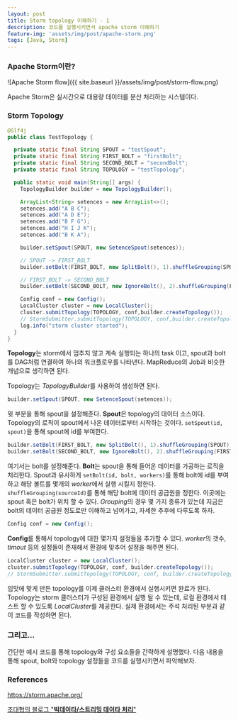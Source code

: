 ```yaml
---
layout: post
title: Storm topology 이해하기 - 1
description: 코드를 실행시키면서 apache storm 이해하기
feature-img: 'assets/img/post/apache-storm.png'
tags: [Java, Storm]
---
```


### Apache Storm이란?

![Apache Storm flow]({{ site.baseurl }}/assets/img/post/storm-flow.png)

Apache Storm은 실시간으로 대용량 데이터를 분산 처리하는 시스템이다.

### Storm Topology

```java
@Slf4j
public class TestTopology {

  private static final String SPOUT = "testSpout";
  private static final String FIRST_BOLT = "firstBolt";
  private static final String SECOND_BOLT = "secondBolt";
  private static final String TOPOLOGY = "testTopology";

  public static void main(String[] args) {
    TopologyBuilder builder = new TopologyBuilder();

    ArrayList<String> setences = new ArrayList<>();
    setences.add("A B C");
    setences.add("A D E");
    setences.add("B F G");
    setences.add("H I J K");
    setences.add("B K A");

    builder.setSpout(SPOUT, new SetenceSpout(setences));

    // SPOUT -> FIRST_BOLT
    builder.setBolt(FIRST_BOLT, new SplitBolt(), 1).shuffleGrouping(SPOUT);

    // FIRST_BOLT -> SECOND_BOLT
    builder.setBolt(SECOND_BOLT, new IgnoreBolt(), 2).shuffleGrouping(FIRST_BOLT);

    Config conf = new Config();
    LocalCluster cluster = new LocalCluster();
    cluster.submitTopology(TOPOLOGY, conf,builder.createTopology());    
    // StormSubmitter.submitTopology(TOPOLOGY, conf,builder.createTopology());   
    log.info("storm cluster started"); 
  }
}
```

**Topology**는 storm에서 멈추지 않고 계속 실행되는 하나의 task 이고, spout과 bolt를 DAG처럼 연결하여 하나의 워크플로우를 나타낸다. MapReduce의 Job과 비슷한 개념으로 생각하면 된다.

Topology는 *TopologyBuilder*를 사용하여 생성하면 된다.

```java
builder.setSpout(SPOUT, new SetenceSpout(setences));
```

윗 부분을 통해 spout을 설정해준다. **Spout**은  topology의 데이터 소스이다. Topology의 로직이 spout에서 나온 데이터로부터 시작하는 것이다. `setSpout(id, spout)`을 통해 spout에 id를 부여한다.

```java
builder.setBolt(FIRST_BOLT, new SplitBolt(), 1).shuffleGrouping(SPOUT);
builder.setBolt(SECOND_BOLT, new IgnoreBolt(), 2).shuffleGrouping(FIRST_BOLT);
```

여기서는 bolt를 설정해준다. **Bolt**는 spout을 통해 들어온 데이터를 가공하는 로직을 처리한다. Spout과 유사하게 `setBolt(id, bolt, workers)`를 통해 bolt에 id를 부여하고 해당 볼트를 몇개의 *worker*에서 실행 시킬지 정한다. `shuffleGrouping(sourceId)`를 통해 해당 bolt에 데이터 공급원을 정한다. 이곳에는 spout 혹은 bolt가 위치 할 수 있다.  *Grouping*의 경우 몇 가지 종류가 있는데 지금은 bolt의 데이터 공급원 정도로만 이해하고 넘어가고, 자세한 추후에 다루도록 하자.

```java
Config conf = new Config();
```

**Config**를 통해서 topology에 대한 몇가지 설정들을 추가할 수 있다. *worker*의 갯수, *timout* 등의 설정들이 존재해서 환경에 맞추어 설정을 해주면 된다.

```java
LocalCluster cluster = new LocalCluster();
cluster.submitTopology(TOPOLOGY, conf, builder.createTopology());    
// StormSubmitter.submitTopology(TOPOLOGY, conf, builder.createTopology());  
```

입맛에 맞게 만든 topology를 이제 클러스터 환경에서 실행시키면 완료가 된다. Topology는 storm 클러스터가 구성된 환경에서 실행 될 수 있는데, 로컬 환경에서 테스트 할 수 있도록 *LocalCluster*를 제공한다. 실제 환경에서는 주석 처리된 부분과 같이 코드를 작성하면 된다.

### 그리고...

간단한 예시 코드를 통해 topology와 구성 요소들을 간략하게 설명했다. 다음 내용을 통해 spout, bolt와 topology 설정들을 코드를 실행시키면서 파악해보자.

### References

<https://storm.apache.org/>

[조대협의 블로그 "**빅데이타/스트리밍 데이타 처리**"](<https://bcho.tistory.com/category/%EB%B9%85%EB%8D%B0%EC%9D%B4%ED%83%80/%EC%8A%A4%ED%8A%B8%EB%A6%AC%EB%B0%8D%20%EB%8D%B0%EC%9D%B4%ED%83%80%20%EC%B2%98%EB%A6%AC>)